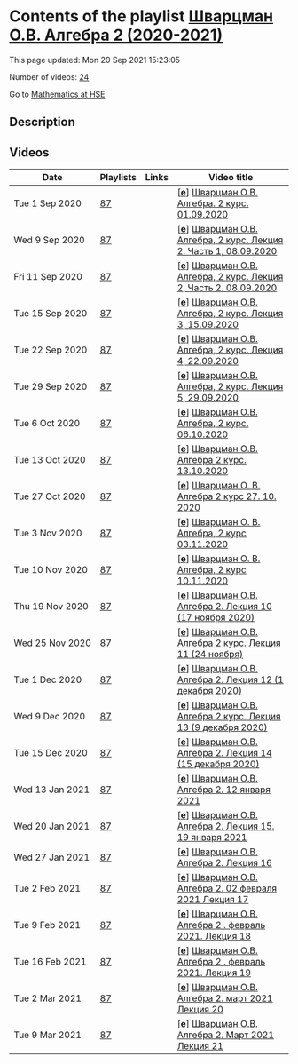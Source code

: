 # Contents of the playlist [Шварцман О.В. Алгебра 2 (2020-2021)](https://www.youtube.com/playlist?list=PLq3E5oubNNoA_HlUspnmoyYiz3CwElV9S)

This page updated: Mon 20 Sep 2021 15:23:05

Number of videos: [24](#videos)

Go to [Mathematics at HSE](../README.md)

## Description



## Videos

|Date|Playlists|Links|Video title|
|---|---|---|---|
| Tue&nbsp;1&nbsp;Sep&nbsp;2020 | [87](../playlists/87 "Шварцман О.В. Алгебра 2 (2020-2021)") |  | [[**e**](https://studio.youtube.com/video/zv5Ky4o8Oks/edit "Edit")] [Шварцман О.В. Алгебра. 2 курс. 01.09.2020](https://www.youtube.com/watch?v=zv5Ky4o8Oks&list=PLq3E5oubNNoA_HlUspnmoyYiz3CwElV9S "Введение в Теорию представлений.") |
| Wed&nbsp;9&nbsp;Sep&nbsp;2020 | [87](../playlists/87 "Шварцман О.В. Алгебра 2 (2020-2021)") |  | [[**e**](https://studio.youtube.com/video/Eq_b0a5MBW0/edit "Edit")] [Шварцман О.В. Алгебра, 2 курс. Лекция 2. Часть 1, 08.09.2020](https://www.youtube.com/watch?v=Eq_b0a5MBW0&list=PLq3E5oubNNoA_HlUspnmoyYiz3CwElV9S) |
| Fri&nbsp;11&nbsp;Sep&nbsp;2020 | [87](../playlists/87 "Шварцман О.В. Алгебра 2 (2020-2021)") |  | [[**e**](https://studio.youtube.com/video/1TXJ73PVsrs/edit "Edit")] [Шварцман О.В. Алгебра, 2 курс. Лекция 2, Часть 2.  08.09.2020](https://www.youtube.com/watch?v=1TXJ73PVsrs&list=PLq3E5oubNNoA_HlUspnmoyYiz3CwElV9S) |
| Tue&nbsp;15&nbsp;Sep&nbsp;2020 | [87](../playlists/87 "Шварцман О.В. Алгебра 2 (2020-2021)") |  | [[**e**](https://studio.youtube.com/video/J-dY4H5dlpw/edit "Edit")] [Шварцман О.В. Алгебра, 2 курс. Лекция 3, 15.09.2020](https://www.youtube.com/watch?v=J-dY4H5dlpw&list=PLq3E5oubNNoA_HlUspnmoyYiz3CwElV9S) |
| Tue&nbsp;22&nbsp;Sep&nbsp;2020 | [87](../playlists/87 "Шварцман О.В. Алгебра 2 (2020-2021)") |  | [[**e**](https://studio.youtube.com/video/ifFoC2W7FAk/edit "Edit")] [Шварцман О.В. Алгебра, 2 курс. Лекция 4, 22.09.2020](https://www.youtube.com/watch?v=ifFoC2W7FAk&list=PLq3E5oubNNoA_HlUspnmoyYiz3CwElV9S) |
| Tue&nbsp;29&nbsp;Sep&nbsp;2020 | [87](../playlists/87 "Шварцман О.В. Алгебра 2 (2020-2021)") |  | [[**e**](https://studio.youtube.com/video/iq_bZhyuAKo/edit "Edit")] [Шварцман О.В. Алгебра, 2 курс. Лекция 5, 29.09.2020](https://www.youtube.com/watch?v=iq_bZhyuAKo&list=PLq3E5oubNNoA_HlUspnmoyYiz3CwElV9S) |
| Tue&nbsp;6&nbsp;Oct&nbsp;2020 | [87](../playlists/87 "Шварцман О.В. Алгебра 2 (2020-2021)") |  | [[**e**](https://studio.youtube.com/video/oJDLCIHy2k4/edit "Edit")] [Шварцман О.В. Алгебра, 2 курс. 06.10.2020](https://www.youtube.com/watch?v=oJDLCIHy2k4&list=PLq3E5oubNNoA_HlUspnmoyYiz3CwElV9S) |
| Tue&nbsp;13&nbsp;Oct&nbsp;2020 | [87](../playlists/87 "Шварцман О.В. Алгебра 2 (2020-2021)") |  | [[**e**](https://studio.youtube.com/video/Tee9oQaHLWk/edit "Edit")] [Шварцман О.В. Алгебра 2 курс. 13.10.2020](https://www.youtube.com/watch?v=Tee9oQaHLWk&list=PLq3E5oubNNoA_HlUspnmoyYiz3CwElV9S) |
| Tue&nbsp;27&nbsp;Oct&nbsp;2020 | [87](../playlists/87 "Шварцман О.В. Алгебра 2 (2020-2021)") |  | [[**e**](https://studio.youtube.com/video/hdPbB8A2Ahw/edit "Edit")] [Шварцман О. В.  Алгебра 2 курс  27. 10. 2020](https://www.youtube.com/watch?v=hdPbB8A2Ahw&list=PLq3E5oubNNoA_HlUspnmoyYiz3CwElV9S) |
| Tue&nbsp;3&nbsp;Nov&nbsp;2020 | [87](../playlists/87 "Шварцман О.В. Алгебра 2 (2020-2021)") |  | [[**e**](https://studio.youtube.com/video/aNE_Bra7rrg/edit "Edit")] [Шварцман О. В.  Алгебра, 2 курс  03.11.2020](https://www.youtube.com/watch?v=aNE_Bra7rrg&list=PLq3E5oubNNoA_HlUspnmoyYiz3CwElV9S) |
| Tue&nbsp;10&nbsp;Nov&nbsp;2020 | [87](../playlists/87 "Шварцман О.В. Алгебра 2 (2020-2021)") |  | [[**e**](https://studio.youtube.com/video/TV3E_02XEwA/edit "Edit")] [Шварцман О. В.  Алгебра, 2 курс  10.11.2020](https://www.youtube.com/watch?v=TV3E_02XEwA&list=PLq3E5oubNNoA_HlUspnmoyYiz3CwElV9S) |
| Thu&nbsp;19&nbsp;Nov&nbsp;2020 | [87](../playlists/87 "Шварцман О.В. Алгебра 2 (2020-2021)") |  | [[**e**](https://studio.youtube.com/video/hejRY1kHQlQ/edit "Edit")] [Шварцман О.В. Алгебра 2.   Лекция 10 (17 ноября 2020)](https://www.youtube.com/watch?v=hejRY1kHQlQ&list=PLq3E5oubNNoA_HlUspnmoyYiz3CwElV9S) |
| Wed&nbsp;25&nbsp;Nov&nbsp;2020 | [87](../playlists/87 "Шварцман О.В. Алгебра 2 (2020-2021)") |  | [[**e**](https://studio.youtube.com/video/fXdCrB_Z-R0/edit "Edit")] [Шварцман О.В. Алгебра 2 курс. Лекция 11 (24 ноября)](https://www.youtube.com/watch?v=fXdCrB_Z-R0&list=PLq3E5oubNNoA_HlUspnmoyYiz3CwElV9S "Лекция 24 ноября 2020") |
| Tue&nbsp;1&nbsp;Dec&nbsp;2020 | [87](../playlists/87 "Шварцман О.В. Алгебра 2 (2020-2021)") |  | [[**e**](https://studio.youtube.com/video/v4n-COGUgIU/edit "Edit")] [Шварцман О.В. Алгебра 2. Лекция 12 (1 декабря 2020)](https://www.youtube.com/watch?v=v4n-COGUgIU&list=PLq3E5oubNNoA_HlUspnmoyYiz3CwElV9S) |
| Wed&nbsp;9&nbsp;Dec&nbsp;2020 | [87](../playlists/87 "Шварцман О.В. Алгебра 2 (2020-2021)") |  | [[**e**](https://studio.youtube.com/video/fX-OQGLqcdI/edit "Edit")] [Шварцман О.В. Алгебра 2 курс. Лекция 13 (9 декабря 2020)](https://www.youtube.com/watch?v=fX-OQGLqcdI&list=PLq3E5oubNNoA_HlUspnmoyYiz3CwElV9S) |
| Tue&nbsp;15&nbsp;Dec&nbsp;2020 | [87](../playlists/87 "Шварцман О.В. Алгебра 2 (2020-2021)") |  | [[**e**](https://studio.youtube.com/video/BgZB1gkbM7c/edit "Edit")] [Шварцман О.В. Алгебра 2. Лекция 14 (15 декабря 2020)](https://www.youtube.com/watch?v=BgZB1gkbM7c&list=PLq3E5oubNNoA_HlUspnmoyYiz3CwElV9S) |
| Wed&nbsp;13&nbsp;Jan&nbsp;2021 | [87](../playlists/87 "Шварцман О.В. Алгебра 2 (2020-2021)") |  | [[**e**](https://studio.youtube.com/video/Gzy1FkNlvmQ/edit "Edit")] [Шварцман О.В. Алгебра 2. 12 января 2021](https://www.youtube.com/watch?v=Gzy1FkNlvmQ&list=PLq3E5oubNNoA_HlUspnmoyYiz3CwElV9S) |
| Wed&nbsp;20&nbsp;Jan&nbsp;2021 | [87](../playlists/87 "Шварцман О.В. Алгебра 2 (2020-2021)") |  | [[**e**](https://studio.youtube.com/video/akoJNvMfr6c/edit "Edit")] [Шварцман О.В. Алгебра 2. Лекция 15. 19 января 2021](https://www.youtube.com/watch?v=akoJNvMfr6c&list=PLq3E5oubNNoA_HlUspnmoyYiz3CwElV9S) |
| Wed&nbsp;27&nbsp;Jan&nbsp;2021 | [87](../playlists/87 "Шварцман О.В. Алгебра 2 (2020-2021)") |  | [[**e**](https://studio.youtube.com/video/oMDJy6JjKXo/edit "Edit")] [Шварцман О.В. Алгебра 2. Лекция 16](https://www.youtube.com/watch?v=oMDJy6JjKXo&list=PLq3E5oubNNoA_HlUspnmoyYiz3CwElV9S "26 января 2021") |
| Tue&nbsp;2&nbsp;Feb&nbsp;2021 | [87](../playlists/87 "Шварцман О.В. Алгебра 2 (2020-2021)") |  | [[**e**](https://studio.youtube.com/video/cdXHm8_6FZM/edit "Edit")] [Шварцман О.В. Алгебра 2. 02 февраля 2021 Лекция 17](https://www.youtube.com/watch?v=cdXHm8_6FZM&list=PLq3E5oubNNoA_HlUspnmoyYiz3CwElV9S) |
| Tue&nbsp;9&nbsp;Feb&nbsp;2021 | [87](../playlists/87 "Шварцман О.В. Алгебра 2 (2020-2021)") |  | [[**e**](https://studio.youtube.com/video/CXX7ORy6js0/edit "Edit")] [Шварцман О.В. Алгебра 2 . февраль 2021. Лекция 18](https://www.youtube.com/watch?v=CXX7ORy6js0&list=PLq3E5oubNNoA_HlUspnmoyYiz3CwElV9S) |
| Tue&nbsp;16&nbsp;Feb&nbsp;2021 | [87](../playlists/87 "Шварцман О.В. Алгебра 2 (2020-2021)") |  | [[**e**](https://studio.youtube.com/video/8x-D-TH4J8o/edit "Edit")] [Шварцман О.В. Алгебра 2 . февраль 2021. Лекция 19](https://www.youtube.com/watch?v=8x-D-TH4J8o&list=PLq3E5oubNNoA_HlUspnmoyYiz3CwElV9S) |
| Tue&nbsp;2&nbsp;Mar&nbsp;2021 | [87](../playlists/87 "Шварцман О.В. Алгебра 2 (2020-2021)") |  | [[**e**](https://studio.youtube.com/video/rVBXWEUzDaw/edit "Edit")] [Шварцман О.В. Алгебра 2. март 2021 Лекция 20](https://www.youtube.com/watch?v=rVBXWEUzDaw&list=PLq3E5oubNNoA_HlUspnmoyYiz3CwElV9S) |
| Tue&nbsp;9&nbsp;Mar&nbsp;2021 | [87](../playlists/87 "Шварцман О.В. Алгебра 2 (2020-2021)") |  | [[**e**](https://studio.youtube.com/video/DkIBpkt9M-U/edit "Edit")] [Шварцман О.В. Алгебра 2. Март 2021  Лекция 21](https://www.youtube.com/watch?v=DkIBpkt9M-U&list=PLq3E5oubNNoA_HlUspnmoyYiz3CwElV9S) |

